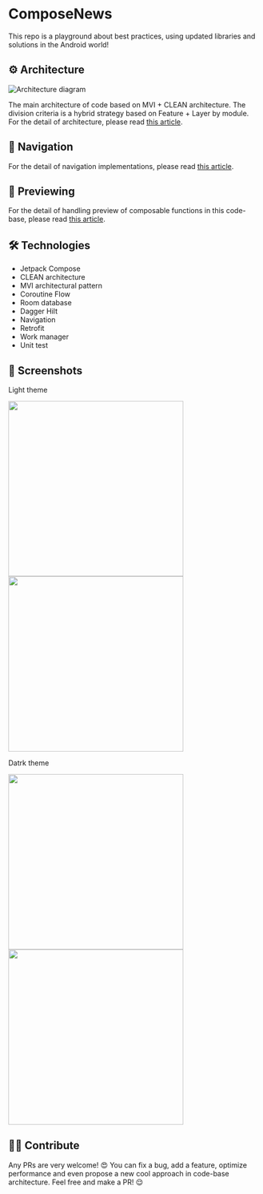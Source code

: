 # ComposeNews

This repo is a playground about best practices, using updated libraries and solutions in the Android world!

## ⚙️ Architecture

![Architecture diagram](asset/architecture.jpg?)

The main architecture of code based on MVI + CLEAN architecture. The division criteria is a hybrid strategy based on Feature + Layer by module.
For the detail of architecture, please read [this article](https://medium.com/@kaaveh/migrate-from-mvvm-to-mvi-f938c27c214f).

## 🚦 Navigation

For the detail of navigation implementations, please read [this article](https://proandroiddev.com/all-about-navigation-in-the-jetpack-compose-based-production-code-base-902706b8466d).

## 📱 Previewing

For the detail of handling preview of composable functions in this code-base, please read [this article](https://proandroiddev.com/an-introduction-about-preview-in-jetpack-compose-b72a96daac35).

## 🛠 Technologies

- Jetpack Compose
- CLEAN architecture
- MVI architectural pattern
- Coroutine Flow
- Room database
- Dagger Hilt
- Navigation
- Retrofit
- Work manager
- Unit test

## 📸 Screenshots

Light theme


<p float="left">
  <img src="asset/1.png" width="350"/>
  <img src="asset/2.png" width="350"/>
</p>


Datrk theme


<p float="left">
  <img src="asset/3.png" width="350"/>
  <img src="asset/4.png" width="350"/>
</p>

## 🤝🏻 Contribute

Any PRs are very welcome! 😍 You can fix a bug, add a feature, optimize performance and even propose a new cool approach in code-base architecture. Feel free and make a PR! 😌
